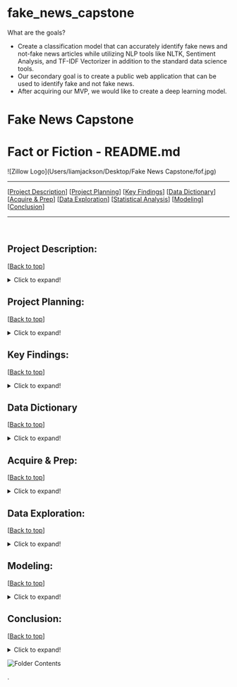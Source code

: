 # fake_news_capstone

What are the goals?
- Create a classification model that can accurately identify fake news and not-fake news articles while utilizing NLP tools like NLTK, Sentiment Analysis, and TF-IDF Vectorizer in addition to the standard data science tools.
- Our secondary goal is to create a public web application that can be used to identify fake and not fake news.
- After acquiring our MVP, we would like to create a deep learning model.

# Fake News Capstone

# <a name="top"></a>Fact or Fiction - README.md
![Zillow Logo](Users/liamjackson/Desktop/Fake News Capstone/fof.jpg)
​
***
[[Project Description](#project_description)]
[[Project Planning](#planning)]
[[Key Findings](#findings)]
[[Data Dictionary](#dictionary)]
[[Acquire & Prep](#acquire_and_prep)]
[[Data Exploration](#explore)]
[[Statistical Analysis](#stats)]
[[Modeling](#model)]
[[Conclusion](#conclusion)]
___
​
## <a name="project_description"></a>Project Description:
[[Back to top](#top)]

<details>
  <summary>Click to expand!</summary>

### Description
- Our team seeks to differentiate fake news from real news through the exploration and analysis of keywords and phrases of random news articles. We will utilize NLP tools and build a classification model in hopes to shed light on purposely misleading information. 

### Goals
- What are the goals?
    - Create a classification model that can accurately identify fake news and not-fake news articles while utilizing NLP tools like NLTK, Sentiment Analysis, and TF-IDF Vectorizer in addition to the standard data science tools.
    - Our secondary goal is to create a public web application that can be used to identify fake and not fake news.
    - After acquiring our MVP, we would like to create a deep learning model.

### Where did you get the data?
- We acquired the data from the Kaggle online database.

### Data Contents:
- 20,826 unqiue Real articals
- 17,903 unique Fake articals
- 38,729 total unique articals
- Title of artical
- Text of artical
- Subject of artical
- Date of when the artical was posted.

### Link to data: 
https://www.kaggle.com/clmentbisaillon/fake-and-real-news-dataset?select=Fake.csv

</details>
    
    
## <a name="planning"></a>Project Planning: 
[[Back to top](#top)]
<details>
  <summary>Click to expand!</summary>

### Projet Outline:
    
- Acquisiton of data through Kaggles online database.

- Prepare and clean data with python/NLP tools - Jupyter Labs
    - Tokenize
    - Lemmatize
    - Remove stop words

- Explore data
    - Identfy top 10 words in fake news and non-fake news articales.
    - Comapre the propation of words that show up in fake news vs real news.
    - Generate bigrams and trigrams to vizualize two to three word sequences and their relationships to fake or real news.
    - Generate single word, bigram, trigram, word clouds to vizualize reiterations for specifc words and word sequences.
    - Calcaute TF, IDF, TF-IDF.
    - Create a final explore.py with helper fucntions

- Feature Engineering (after MVP)
    - Use sentiment anaylis to add extra features to second iteration model.
    - Add more features based on findings in exploration.

- Modeling
    - Establish baseline
    - Evaluate training data on each calssifcation model type
    - Select MVP model
    - Create final model.py with helper functions

- Presentation
    - Finalize README
    - Create story board
    - Write script
    - Create MVP presentation
    - Practice presentation
    - Record
        
### Hypothesis
- Fake news articals are more prone to have politically driven words such as:
    -

### Target variable
- is_fake (If the news article is fake news)

</details>

    
## <a name="findings"></a>Key Findings:
[[Back to top](#top)]

<details>
  <summary>Click to expand!</summary>

### Explore:
- Findings:

### Stats
- Findings: 

### Modeling:
- Findings:

***

    
</details>

## <a name="dictionary"></a>Data Dictionary  
[[Back to top](#top)]

<details>
  <summary>Click to expand!</summary>

### Data Used
    
| Attribute | Definition | Data Type |
| ----- | ----- | ----- |
| title  |  The title of the artical | string |     
| text |  The text of the artical | string |    
| subject | The subject of the artical | string |
| date | The date at which the artical was posted | string |
| is_fake | If the news article is fake news | string |

***
</details>

## <a name="acquire_and_prep"></a>Acquire & Prep:
[[Back to top](#top)]

<details>
  <summary>Click to expand!</summary>

### Acquire Data:
- Gather data from Kaggle online database.

### Acquire.py 
| Function Name | Purpose |
| ----- | ----- |
|  |  |


### Prepare Data
- To clean the data we had to:
    - 
    - 
    - 

- From here we :
    - 
    - 
    - 

### Wrangle.py 
| Function Name | Purpose |
| ----- | ----- |
|  |  |
​
***
    
</details>

## <a name="explore"></a>Data Exploration:
[[Back to top](#top)]

<details>
  <summary>Click to expand!</summary>

### Findings:
- 

### Explore.py 
| Function Name | Definition |
| ------------ | ------------- |
|  |  |


### Function1 used:
- Outcome of the use of the function 
​
### Function2 used:
- Outcome of the use of the function 
​
***

</details>    

## <a name="model"></a>Modeling:
[[Back to top](#top)]
<details>
  <summary>Click to expand!</summary>

Summary of modeling choices...

### Baseline

- Baseline Results: 
    - Median In sample = 0.16
    - Median Out of sample = 0.15
        
### Models and R<sup>2</sup> Values:
- Will run the following models:
    - 
    -
    -


### Baseline Model

Training/In-Sample:

Validation/Out-of-Sample: 



### Model 1
    
Training/In-Sample:  0.012348907010552293 
    
Validation/Out-of-Sample:  0.011532822479710627
    

    
### Model 2
    
Training/In-Sample:  0.01234045919349956 
    
Validation/Out-of-Sample:  0.011536767590909373
    

    
### Model 3
    
Training/In-Sample:  0.012288891953326782 
    
Validation/Out-of-Sample:  0.011543443686491118
    

    
### Model 4
    
Training/In-Sample:  0.012288891953326782 
    
Validation/Out-of-Sample:  0.011543443686491118



### Model.py 
| Function Name | Definition |
| ------------ | ------------- |
|  |  |


### Use Table below as a template for all Modeling results for easy comparison:

| Model | Training/In Sample | Validation/Out of Sample | R<sup>2</sup> Value |
| ---- | ----| ---- | ---- |
|  |   |  |  |
|  |   |  |  |
|  |   |  |  |
|  |   |  |  |
|  |   |  |  |
|  |   |  |  |

## Best Model:
- 

- Why did you choose this model?
    - 

## Testing the Model

- Model Test Results
     - Out-of-Sample Performance:  0.1518694361646674


***

</details>  

## <a name="conclusion"></a>Conclusion:
[[Back to top](#top)]
<details>
  <summary>Click to expand!</summary>



    

</details>  

![Folder Contents]()


>>>>>>>>>>>>>>>
.

